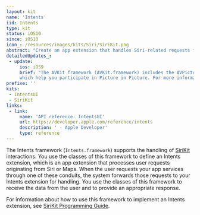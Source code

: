 ```yaml
---
layout: kit
name: 'Intents'
iid: Intents
type: kit
status: iOS10
since: iOS10
icon_: /resources/images/kits/Siri/SiriKit.png
abstract: "Create an app extension that handles Siri-related requests for your app’s services."
detailedUpdates_:
 - update:
     ios: iOS9
     brief: "The AVKit framework (AVKit.framework) includes the AVPictureInPictureController and AVPlayerViewController classes, 
     which help you participate in Picture in Picture. For more information about Picture in Picture, see 'Multitasking Enhancements for iPad'."
prefixe: ''
kits:
 - IntentsUI
 - SiriKit
links:
 - link:
     name: 'API reference: IntentsUI'
     url: https://developer.apple.com/reference/intents
     description: ' - Apple Developer'
     type: reference
---
```


The Intents framework (`Intents.framework`) supports the handling of [SiriKit](/SiriKit) interactions. You use the classes of this framework to define an Intents extension, which is an app extension that processes user requests originating from Siri or Maps. When the user requests your app services through one of these conduits, the system forwards those requests to your Intents extension for handling. You use the classes of this framework to receive the data from the user and to provide an appropriate response.

For information about how to use this framework to implement an Intents extension, see [SiriKit Programming Guide](https://developer.apple.com/library/content/documentation/Intents/Conceptual/SiriIntegrationGuide/index.html#//apple_ref/doc/uid/TP40016875).